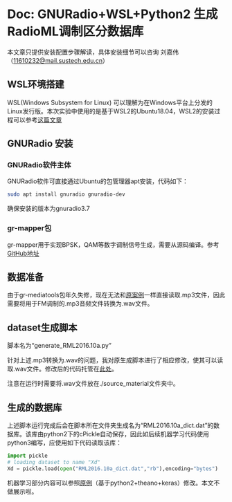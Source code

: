 # Doc: GNURadio+WSL+Python2 生成RadioML调制区分数据库

本文章只提供安装配置步骤解读，具体安装细节可以咨询 刘嘉伟（11610232@mail.sustech.edu.cn）

## WSL环境搭建

WSL(Windows Subsystem for Linux) 可以理解为在Windows平台上分发的Linux发行版。本次实验中使用的是基于WSL2的Ubuntu18.04，WSL2的安装过程可以参考[这篇文章](https://pureinfotech.com/install-windows-subsystem-linux-2-windows-10/)

## GNURadio 安装

### GNURadio软件主体

GNURadio软件可直接通过Ubuntu的包管理器apt安装，代码如下：

```bash
sudo apt install gnuradio gnuradio-dev
```

确保安装的版本为gnuradio3.7

### gr-mapper包

gr-mapper用于实现BPSK，QAM等数字调制信号生成，需要从源码编译。参考[GitHub地址](https://github.com/gr-vt/gr-mapper)

## 数据准备

由于gr-mediatools包年久失修，现在无法和[原案例](https://github.com/radioML/source_material)一样直接读取.mp3文件，因此需要将用于FM调制的.mp3音频文件转换为.wav文件。

## dataset生成脚本
脚本名为“generate_RML2016.10a.py”

针对上述.mp3转换为.wav的问题，我对原生成脚本进行了相应修改，使其可以读取.wav文件。修改后的代码托管在[此处](https://github.com/LINSPCAE/dataset)。

注意在运行时需要将.wav文件放在./source_material文件夹中。

## 生成的数据库

上述脚本运行完成后会在脚本所在文件夹生成名为“RML2016.10a_dict.dat”的数据库。该库由python2下的cPickle自动保存，因此如后续机器学习代码使用python3编写，应使用如下代码读取该库：

```python
import pickle
# loading dataset to name "Xd"
Xd = pickle.load(open("RML2016.10a_dict.dat","rb"),encoding="bytes")
```

机器学习部分内容可以参照[原例](https://github.com/radioML/examples/blob/master/modulation_recognition/RML2016.10a_VTCNN2_example.ipynb)（基于python2+theano+keras）修改。本文不做展示啦。
